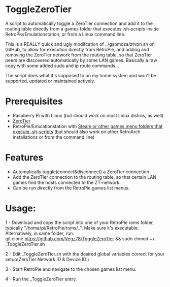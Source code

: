 # ToggleZeroTier
A script to automatically toggle a ZeroTier connection and add it to the routing table directly from a games folder that executes .sh-scripts inside RetroPie/Emulationstation, or from a Linux command line.

This is a REALLY quick and ugly modifcation of ../gsomoza/ztvpn.sh on GitHub, to allow for execution directly from RetroPie, and adding and removing the ZeroTier network from the routing table, so that ZeroTier peers are discovered automatically by
some LAN games. Basically a raw copy with some added sudo and ip route commands... 

The script does what it's supposed to on my home system and won't be supported, updated or maintained actively.

# Prerequisites
- Raspberry Pi with Linux (but should work on most Linux distros, as well)
- [ZeroTier](https://www.zerotier.com/download/)
- RetroPie/Emulationstation with [Steam or other games menu folders that execute .sh-scripts](https://github.com/TechWizTime/moonlight-retropie)
(but should also work on other RetroArch installations or from the command line)

# Features
- Automatically toggle(connect&disconnect) a ZeroTier connection
- Add the ZeroTier connection to the routing table, so that certain LAN games find the hosts connected to the ZT-network
- Can be run directly from the RetroPie games list menus.

# Usage: 
1 - Download and copy the script into one of your RetroPie roms folder, typically "/home/pi/RetroPie/roms/..". Make sure it's executable. <br>
    Alternatively, in same folder, run:<BR>
    git clone https://github.com/Vegz78/ToggleZeroTier && sudo chmod +x _ToogleZeroTier.sh

2 - Edit _ToggleZeroTier.sh with the desired global variables correct for your setup(ZeroTier Network ID & Device ID.)

3 - Start RetroPie and navigate to the chosen games list menu.

4 - Run the _ToggleZeroTier entry.
